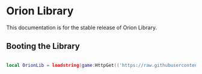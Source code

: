 # Orion Library

This documentation is for the stable release of Orion Library.

## Booting the Library

```lua

local OrionLib = loadstring(game:HttpGet(('https://raw.githubusercontent.com/Dialz2/IdkLib/main/source')))()

```
